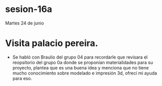 # sesion-16a
Martes 24 de junio

# Visita palacio pereira.

* Se habló con Braulio del grupo 04 para recordarle que revisara el reopsitorio del grupo 0a donde se proponían materialidades para su proyecto, plantea que es una buena idea y menciona que no tiene mucho conocimiento sobre modelado e impresión 3d, ofrecí mi ayuda para eso.
